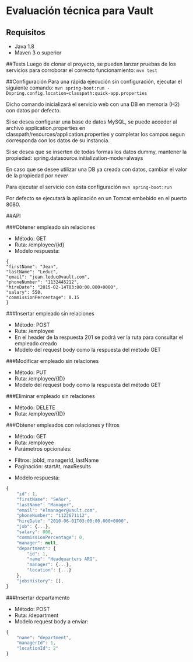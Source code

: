 # Evaluación técnica para Vault
## Requisitos
- Java 1.8
- Maven 3 o superior

##Tests
Luego de clonar el proyecto, se pueden lanzar pruebas de los servicios para corroborar el correcto funcionamiento:
`mvn test`

##Configuración
Para una rápida ejecución sin configuración, ejecutar el siguiente comando:
`mvn spring-boot:run -Dspring.config.location=classpath:quick-app.properties`

Dicho comando inicializará el servicio web con una DB en memoria (H2) con datos por defecto.

Si se desea configurar una base de datos MySQL, se puede acceder al archivo application.properties en classpath/resources/application.properties
y completar los campos segun corresponda con los datos de su instancia.

Si se desea que se inserten de todas formas los datos dummy, mantener la propiedad:
spring.datasource.initialization-mode=always

En caso que se desee utilizar una DB ya creada con datos, cambiar el valor de la propiedad por *never*

Para ejecutar el servicio con ésta configuración
`mvn spring-boot:run`

Por defecto se ejecutará la aplicación en un Tomcat embebido en el puerto 8080.

##API

###Obtener empleado sin relaciones
- Método: GET
- Ruta: /employee/{id}
- Modelo respuesta:
```
{
"firstName": "Jean",
"lastName": "Leduc",
"email": "jean.leduc@vault.com",
"phoneNumber": "1132445212",
"hireDate": "2015-02-14T03:00:00.000+0000",
"salary": 550,
"commissionPercentage": 0.15
}
```

###Insertar empleado sin relaciones
- Método: POST
- Ruta: /employee
- En el header de la respuesta 201 se podrá ver la ruta para consultar el empleado creado
- Modelo del request body como la respuesta del método GET

###Modificar empleado sin relaciones
- Método: PUT
- Ruta: /employee/{ID}
- Modelo del request body como la respuesta del método GET

###Eliminar empleado sin relaciones
- Método: DELETE
- Ruta: /employee/{ID}

###Obtener empleados con relaciones y filtros
- Método: GET
- Ruta: /employee
- Parámetros opcionales: 
* Filtros: jobId, managerId, lastName
* Paginación: startAt, maxResults
- Modelo respuesta:
```javascript
{
	"id": 1,
	"firstName": "Señor",
	"lastName": "Manager",
	"email": "elmanager@vault.com",
	"phoneNumber": "1122671112",
	"hireDate": "2010-06-01T03:00:00.000+0000",
	"job": {...},
	"salary": 800,
	"commissionPercentage": 0,
	"manager": null,
	"department": {
		"id": 1,
		"name": "Headquarters ARG",
		"manager": {...},
		"location": {...}
	},
	"jobsHistory": [],
}
```

###Insertar departamento
- Método: POST
- Ruta: /department
- Modelo request body a enviar:
```javascript
{
	"name": "department",
	"managerId": 1,
	"locationId": 2"
}
```
